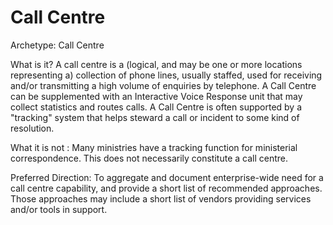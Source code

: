 # Call Centre
Archetype: Call Centre

What is it?  A call centre is a (logical, and may be one or more locations representing a) collection of phone lines, usually staffed, used for receiving and/or transmitting a high volume of enquiries by telephone.   A Call Centre can be supplemented with an Interactive Voice Response unit that may collect statistics and routes calls.  A Call Centre is often supported by a "tracking" system that helps steward a call or incident to some kind of resolution.
 
What it is not : Many ministries have a tracking function for ministerial correspondence. This does not necessarily constitute a call centre. 

Preferred Direction: To aggregate and document enterprise-wide need for a call centre capability, and provide a short list of recommended approaches.  Those approaches may include a short list of vendors providing services and/or tools in support.
